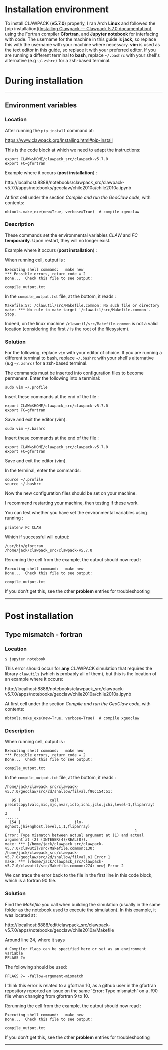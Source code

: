 # Installation environment

To install CLAWPACK (**v5.7.0**) properly, I ran Arch **Linux** and followed the [pip installation]([Installing Clawpack &#8212; Clawpack 5.7.0 documentation](https://www.clawpack.org/installing.html#pip-install)), using the Fortran compiler **Gfortran**, and **Jupyter notebook** for interfacing with code. The username for the machine in this guide is **jack**, so replace this with the username with your machine where necessary. **vim** is used as the text editor in this guide, so replace it with your preferred editor. If you are running a different terminal to **bash**, replace `~/.bashrc` with your shell's alternative (e.g `~/.zshrc)` for a zsh-based terminal.

# During installation

---

## Environment variables

### Location

After running the `pip install` command at:

https://www.clawpack.org/installing.html#pip-install

This is the code block at which we need to adapt the instructions:

```
export CLAW=$HOME/clawpack_src/clawpack-v5.7.0
export FC=gfortran
```

Example where it occurs (**post installation**) :

http://localhost:8888/notebooks/clawpack_src/clawpack-v5.7.0/apps/notebooks/geoclaw/chile2010a/chile2010a.ipynb

At first cell under the section *Compile and run the GeoClaw code*, with contents:

```
nbtools.make_exe(new=True, verbose=True)  # compile xgeoclaw
```

### Description

These commands set the environmental variables *CLAW* and *FC* **temporarily**. Upon restart, they will no longer exist.

Example where it occurs (**post installation**) :

When running cell, output is :

```
Executing shell command:   make new
*** Possible errors, return_code = 2
Done...  Check this file to see output:

compile_output.txt
```

In the `compile_output.txt` file, at the bottom, it reads :

```
Makefile:57: /clawutil/src/Makefile.common: No such file or directory
make: *** No rule to make target '/clawutil/src/Makefile.common'.  Stop.
```

Indeed, on the linux machine `/clawutil/src/Makefile.common` is not a valid location (considering the first `/` is the root of the filesystem).

### Solution

For the following, replace `vim` with your editor of choice. If you are running a different terminal to bash, replace `~/.bashrc` with your shell's alternative (e.g `~/.zshrc)` for a zsh-based terminal.

The commands must be inserted into configuration files to become permanent. Enter the following into a terminal:

`sudo vim ~/.profile`

Insert these commands at the end of the file :

```
export CLAW=$HOME/clawpack_src/clawpack-v5.7.0
export FC=gfortran
```

Save and exit the editor (vim).

`sudo vim ~/.bashrc`

Insert these commands at the end of the file :

```
export CLAW=$HOME/clawpack_src/clawpack-v5.7.0
export FC=gfortran
```

Save and exit the editor (vim).

In the terminal, enter the commands:

```
source ~/.profile
source ~/.bashrc
```

Now the new configuration files should be set on your machine.

I recommend restarting your machine, then testing if these work.

You can test whether you have set the environmental variables using running :

```
printenv FC CLAW
```

Which if successful will output:

```
/usr/bin/gfortran
/home/jack/clawpack_src/clawpack-v5.7.0
```

Rerunning the cell from the example, the output should now read :

```
Executing shell command:   make new
Done...  Check this file to see output:

compile_output.txt
```

If you don't get this, see the other **problem** entries for troubleshooting

---

# Post installation

## Type mismatch - fortran

### Location

`$ jupyter notebook`

This error should occur for **any** CLAWPACK simulation that requires the library `clawutils` (which is probably all of them), but this is the location of an example where it occurs:

http://localhost:8888/notebooks/clawpack_src/clawpack-v5.7.0/apps/notebooks/geoclaw/chile2010a/chile2010a.ipynb

At first cell under the section *Compile and run the GeoClaw code*, with contents:

```
nbtools.make_exe(new=True, verbose=True)  # compile xgeoclaw
```

### Description

When running cell, output is :

```
Executing shell command:   make new
*** Possible errors, return_code = 2
Done...  Check this file to see output:

compile_output.txt
```

In the `compile_output.txt` file, at the bottom, it reads :

```
/home/jack/clawpack_src/clawpack-v5.7.0/geoclaw/src/2d/shallow/filval.f90:154:51:

   95 |             call preintcopy(valc,mic,mjc,nvar,iclo,ichi,jclo,jchi,level-1,fliparray)
      |                                                                          2
......
  154 |                        jlo-nghost,jhi+nghost,level,1,1,fliparray)
      |                                                   1
Error: Type mismatch between actual argument at (1) and actual argument at (2) (INTEGER(4)/REAL(8)).
make: *** [/home/jack/clawpack_src/clawpack-v5.7.0/clawutil/src/Makefile.common:130: /home/jack/clawpack_src/clawpack-v5.7.0/geoclaw/src/2d/shallow/filval.o] Error 1
make: *** [/home/jack/clawpack_src/clawpack-v5.7.0/clawutil/src/Makefile.common:274: new] Error 2
```

We can trace the error back to the file in the first line in this code block, which is a fortran 90 file.

### Solution

Find the *Makefile* you call when building the simulation (usually in the same folder as the notebook used to execute the simulation). In this example, it was located at :

http://localhost:8888/edit/clawpack_src/clawpack-v5.7.0/apps/notebooks/geoclaw/chile2010a/Makefile

Around line 24, where it says

```
# Compiler flags can be specified here or set as an environment variable
FFLAGS ?= 
```

The following should be used:

```
FFLAGS ?= -fallow-argument-mismatch
```

I think this error is related to a gfortran 10, as a github user in the gfortran repository reported an issue on the same 'Error: Type mismatch' on a .f90 file when changing from gfortran 9 to 10.

Rerunning the cell from the example, the output should now read :

```
Executing shell command:   make new
Done...  Check this file to see output:

compile_output.txt
```

If you don't get this, see the other **problem** entries for troubleshooting

---


